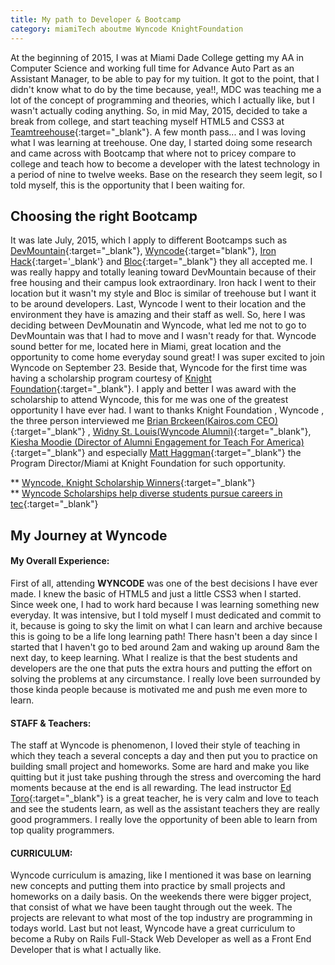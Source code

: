 ```yaml
---
title: My path to Developer & Bootcamp
category: miamiTech aboutme Wyncode KnightFoundation
---
```



At the beginning of 2015, I was at Miami Dade College getting my AA in Computer Science and working full time for Advance Auto Part as an Assistant Manager, to be able to pay for my tuition. It got to the point, that I didn't know what to do by the time because, yea!!, MDC was teaching me a lot of the concept of programming and theories, which I actually like, but I wasn't actually coding anything. So, in mid May, 2015, decided to take a break from college, and start teaching myself HTML5 and CSS3 at [Teamtreehouse](https://teamtreehouse.com){:target="_blank"}. A few month pass... and I was loving what I was learning at treehouse. One day, I started doing some research and came across with Bootcamp that where not to pricey compare to college and teach how to become a developer  with the latest technology in a period of nine to twelve weeks. Base on the research they seem legit, so I told myself, this is the opportunity that I been waiting for.

## Choosing the right Bootcamp

It was late July, 2015, which I apply to different Bootcamps such as [DevMountain](http://devmountain.com){:target="_blank"}, [Wyncode](http://wyncode.co){:target="blank"}, [Iron Hack](http://ironhack.com){:target='_blank'} and [Bloc](http://bloc.io){:target="_blank"} they all accepted me. I was really happy and totally leaning toward DevMountain because of their free housing and their campus look extraordinary. Iron hack I went to their location but it wasn't my style and  Bloc is similar of treehouse but I want it to be around developers. Last, Wyncode I went to their location and the environment they have is amazing and their staff as well. So, here I was deciding between DevMounatin and Wyncode, what led me not to go to DevMountain was that I had to move and I wasn't ready for that. Wyncode sound better for me, located here in Miami, great location and the opportunity to come home everyday sound great! I was super excited to join Wyncode on September 23. Beside that, Wyncode for the first time was having a scholarship program courtesy of [Knight Foundation](http://knightfoundation.org/){:target="_blank"}. I apply and better I was award with the scholarship to attend Wyncode, this for me was one of the greatest opportunity I have ever had. I want to thanks Knight Foundation , Wyncode , the three person interviewed me [Brian Brckeen(Kairos.com CEO)](https://www.linkedin.com/in/brianbrackeen){:target="_blank"} , [Widny St. Louis(Wyncode Alumni)](https://www.linkedin.com/in/widnystlouis){:target="_blank"}, [Kiesha Moodie (Director of Alumni Engagement for Teach For America)](https://www.linkedin.com/in/kiesha-moodie-13478315){:target="_blank"} and especially [Matt Haggman](http://knightfoundation.org/staff/matt-haggman/){:target="_blank"} the Program Director/Miami at Knight Foundation for such opportunity.

** [Wyncode, Knight Scholarship Winners](http://miamiherald.typepad.com/the-starting-gate/2015/09/wyncode-knight-name-future-leaders-of-tech-scholarship-winners-.html){:target="_blank"}
<br>
** [Wyncode Scholarships help diverse students pursue careers in tec](http://knightfoundation.org/blogs/knightblog/2015/10/15/wyncode-scholarships-help-diverse-students-pursue-careers-tech/){:target="_blank"}
<br>

## My Journey at Wyncode

#### My Overall Experience:
First of all, attending **WYNCODE** was one of the best decisions I have ever made. I knew the basic of HTML5 and just a little CSS3 when I started. Since week one, I had to work hard because I was learning something new everyday. It was intensive, but I told myself I must dedicated and commit to it, because is going to sky the limit on what I can learn and archive because this is going to be a life long learning path! There hasn't been a day since I started that I haven't go to bed around 2am and waking up around 8am the next day, to keep learning. What I realize is that the best students and developers are the one that puts the extra hours and putting the effort on solving the problems at any circumstance. I really love been surrounded by those kinda people because is motivated me and push me even more to learn.


#### STAFF & Teachers:
The staff at Wyncode is phenomenon, I loved their style of teaching in which they teach a several concepts a day and then put you to practice on building small project and homeworks. Some are hard and make you like quitting but it just take pushing through the stress and overcoming the hard moments because at the end is all rewarding. The lead instructor [Ed Toro](https://www.linkedin.com/in/eddroid){:target="_blank"} is a great teacher, he is very calm and love to teach and see the students learn, as well as the assistant teachers they are really good programmers. I really love the opportunity of been able to learn from top quality programmers.

#### CURRICULUM:
Wyncode curriculum is amazing, like I mentioned it was base on learning new concepts and putting them into practice by small projects and homeworks on a daily basis. On the weekends there were bigger project, that consist of what we have been taught through out the week. The projects are relevant to what most of the top industry are programming in todays world. Last but not least, Wyncode have a great curriculum to become a Ruby on Rails Full-Stack Web Developer as well as a Front End Developer that is what I actually like.



